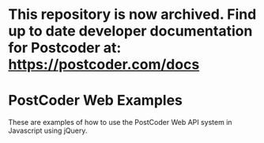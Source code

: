 # This repository is now archived. Find up to date developer documentation for Postcoder at: https://postcoder.com/docs

PostCoder Web Examples
======================

These are examples of how to use the PostCoder Web API system in Javascript using jQuery.
